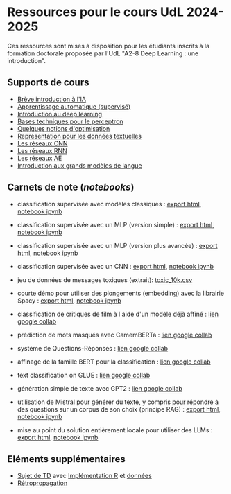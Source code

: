 # Ressources pour le cours UdL 2024-2025	

Ces ressources sont mises à disposition pour les étudiants inscrits à la formation doctorale proposée par l'UdL "A2-8 Deep Learning : une introduction".

## Supports de cours

- [Brève introduction à l'IA](https://velcin.github.io/files/deep/intro-IA.pdf)
- [Apprentissage automatique (supervisé)](https://velcin.github.io/files/HN/machine-learning.pdf)
- [Introduction au deep learning](https://velcin.github.io/files/deep/intro_deep.pdf)
- [Bases techniques pour le perceptron](https://velcin.github.io/files/deep/ANN_VELCIN.pdf)
- [Quelques notions d'optimisation](https://velcin.github.io/files/deep/optim-mini.pdf)
- [Représentation pour les données textuelles](https://velcin.github.io/files/HN/representation-textes.pdf)
- [Les réseaux CNN](https://velcin.github.io/files/deep/CNN-short.pdf)
- [Les réseaux RNN](https://velcin.github.io/files/deep/RNN-short.pdf)
- [Les réseaux AE](https://velcin.github.io/files/deep/AE-short.pdf)
- [Introduction aux grands modèles de langue](https://velcin.github.io/files/HN/LLMs.pdf)

## Carnets de note (*notebooks*)

- classification supervisée avec modèles classiques : [export html](https://velcin.github.io/files/HN/TD2_M2_HN.html), [notebook ipynb](https://velcin.github.io/files/HN/TD2_M2_HN.ipynb)

- classification supervisée avec un MLP (version simple) : [export html](https://velcin.github.io/files/deep/MLP_pytorch_simple.html), [notebook ipynb](https://velcin.github.io/files/deep/MLP_pytorch_simple.ipynb)

- classification supervisée avec un MLP (version plus avancée) : [export html](https://velcin.github.io/files/deep/MLP_pytorch_full.html), [notebook ipynb](https://velcin.github.io/files/deep/MLP_pytorch_full.ipynb)

- classification supervisée avec un CNN : [export html](https://velcin.github.io/files/deep/CNN.html), [notebook ipynb](https://velcin.github.io/files/deep/CNN.ipynb)

- jeu de données de messages toxiques (extrait): [toxic_10k.csv](https://velcin.github.io/files/HN/data/toxic_10k.csv)

- courte démo pour utiliser des plongements (embedding) avec la librairie Spacy : [export html](https://velcin.github.io/files/HN/TD3_M2_HN.html), [notebook ipynb](https://velcin.github.io/files/HN/TD3_M2_HN.ipynb)

- classification de critiques de film à l'aide d'un modèle déjà affiné : [lien google collab](https://colab.research.google.com/drive/17wdal6LOhU47fVQGwqUWQxJMliQK72Nk?usp=sharing)

- prédiction de mots masqués avec CamemBERTa : [lien google collab](https://colab.research.google.com/drive/1_79HH-HL94ctMgjv56qngdBoyw0q3_1P?usp=sharing)

- système de Questions-Réponses : [lien google collab](https://colab.research.google.com/drive/18mogNkH6ou2eAxquN43hJKxgjRx2KbpN?usp=sharing)

- affinage de la famille BERT pour la classification : [lien google collab](https://colab.research.google.com/drive/1p1_Jv-KtyG4tpAyzhGlNYiNCOafakAEA?usp=sharing)

- text classification on GLUE : [lien google collab](https://colab.research.google.com/github/huggingface/notebooks/blob/main/examples/text_classification-tf.ipynb#scrollTo=TlqNaB8jIrJW)

- génération simple de texte avec GPT2 : [lien google collab](https://colab.research.google.com/drive/1YAvRykmuNREzfiHTqc-O9qpEGumpbCUI?usp=sharing)

- utilisation de Mistral pour générer du texte, y compris pour répondre à des questions sur un corpus de son choix (principe RAG) : [export html](https://velcin.github.io/files/HN/Mistral.html), [notebook ipynb](https://velcin.github.io/files/HN/Mistral.ipynb)

- mise au point du solution entièrement locale pour utiliser des LLMs : [export html](https://velcin.github.io/files/HN/Ollama.html), [notebook ipynb](https://velcin.github.io/files/HN/Ollama.ipynb)


## Eléments supplémentaires

- [Sujet de TD](https://velcin.github.io/files/deep/TD/TD.pdf) avec [Implémentation R](https://velcin.github.io/files/deep/TD/ann.r) et [données](https://velcin.github.io/files/deep/TD/data.csv)
- [Rétropropagation](https://velcin.github.io/files/deep/TD/backprop.r)
